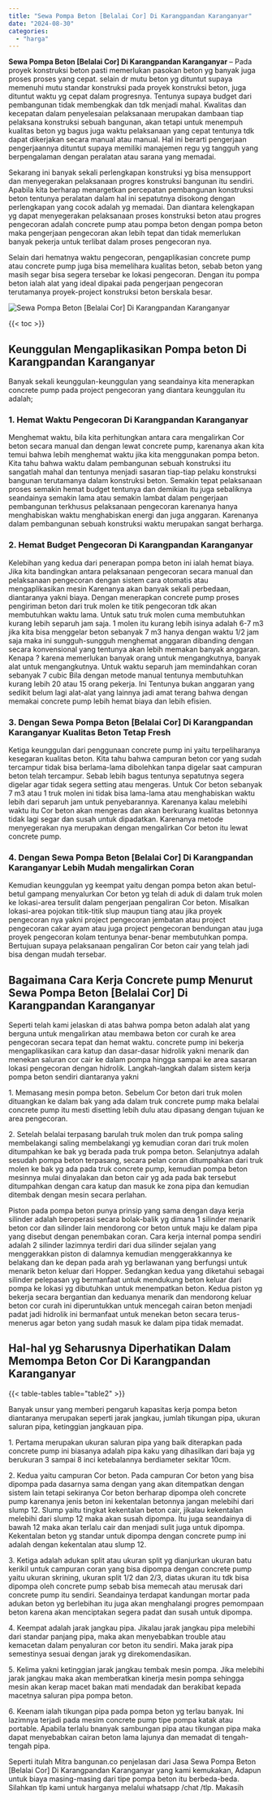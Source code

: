 ```yaml
---
title: "Sewa Pompa Beton [Belalai Cor] Di Karangpandan Karanganyar"
date: "2024-08-30"
categories: 
  - "harga"
---
```


**Sewa Pompa Beton \[Belalai Cor\] Di Karangpandan Karanganyar** – Pada proyek konstruksi beton pasti memerlukan pasokan beton yg banyak juga proses proses yang cepat. selain dr mutu beton yg dituntut supaya memenuhi mutu standar konstruksi pada proyek konstruksi beton, juga dituntut waktu yg cepat dalam progresnya. Tentunya supaya budget dari pembangunan tidak membengkak dan tdk menjadi mahal. Kwalitas dan kecepatan dalam penyelesaian pelaksanaan merupakan dambaan tiap pelaksana konstruksi sebuah bangunan, akan tetapi untuk menempuh kualitas beton yg bagus juga waktu pelaksanaan yang cepat tentunya tdk dapat dikerjakan secara manual atau manual. Hal ini berarti pengerjaan pengerjaannya dituntut supaya memiliki manajemen regu yg tangguh yang berpengalaman dengan peralatan atau sarana yang memadai.

Sekarang ini banyak sekali perlengkapan konstruksi yg bisa mensupport dan menyegerakan pelaksanaan progres konstruksi bangunan itu sendiri. Apabila kita berharap menargetkan percepatan pembangunan konstruksi beton tentunya peralatan dalam hal ini sepatutnya disokong dengan perlengkapan yang cocok adalah yg memadai. Dan diantara kelengkapan yg dapat menyegerakan pelaksanaan proses konstruksi beton atau progres pengecoran adalah concrete pump atau pompa beton dengan pompa beton maka pengerjaan pengecoran akan lebih tepat dan tidak memerlukan banyak pekerja untuk terlibat dalam proses pengecoran nya.

Selain dari hematnya waktu pengecoran, pengaplikasian concrete pump atau concrete pump juga bisa memelihara kualitas beton, sebab beton yang masih segar bisa segera tersebar ke lokasi pengecoran. Dengan itu pompa beton ialah alat yang ideal dipakai pada pengerjaan pengecoran terutamanya proyek-project konstruksi beton berskala besar.

![Sewa Pompa Beton [Belalai Cor] Di Karangpandan Karanganyar](/images/sewa-concrete-pump-24.png)

{{< toc >}}

## Keunggulan Mengaplikasikan Pompa beton Di Karangpandan Karanganyar

Banyak sekali keunggulan-keunggulan yang seandainya kita menerapkan concrete pump pada project pengecoran yang diantara keunggulan itu adalah;

### 1\. Hemat Waktu Pengecoran Di Karangpandan Karanganyar

Menghemat waktu, bila kita perhitungkan antara cara mengalirkan Cor beton secara manual dan dengan lewat concrete pump, karenanya akan kita temui bahwa lebih menghemat waktu jika kita menggunakan pompa beton. Kita tahu bahwa waktu dalam pembangunan sebuah konstruksi itu sangatlah mahal dan tentunya menjadi sasaran tiap-tiap pelaku konstruksi bangunan terutamanya dalam konstruksi beton. Semakin tepat pelaksanaan proses semakin hemat budget tentunya dan demikian itu juga sebaliknya seandainya semakin lama atau semakin lambat dalam pengerjaan pembangunan terkhusus pelaksanaan pengecoran karenanya hanya menghabiskan waktu menghabiskan energi dan juga anggaran. Karenanya dalam pembangunan sebuah konstruksi waktu merupakan sangat berharga.

### 2\. Hemat Budget Pengecoran Di Karangpandan Karanganyar

Kelebihan yang kedua dari penerapan pompa beton ini ialah hemat biaya. Jika kita bandingkan antara pelaksanaan pengecoran secara manual dan pelaksanaan pengecoran dengan sistem cara otomatis atau mengaplikasikan mesin Karenanya akan banyak sekali perbedaan, diantaranya yakni biaya. Dengan menerapkan concrete pump proses pengiriman beton dari truk molen ke titik pengecoran tdk akan membutuhkan waktu lama. Untuk satu truk molen cuma membutuhkan kurang lebih separuh jam saja. 1 molen itu kurang lebih isinya adalah 6-7 m3 jika kita bisa menggelar beton sebanyak 7 m3 hanya dengan waktu 1/2 jam saja maka ini sungguh-sungguh menghemat anggaran dibanding dengan secara konvensional yang tentunya akan lebih memakan banyak anggaran. Kenapa ? karena memerlukan banyak orang untuk mengangkutnya, banyak alat untuk mengangkutnya. Untuk waktu separuh jam memindahkan coran sebanyak 7 cubic Bila dengan metode manual tentunya membutuhkan kurang lebih 20 atau 15 orang pekerja. Ini Tentunya bukan anggaran yang sedikit belum lagi alat-alat yang lainnya jadi amat terang bahwa dengan memakai concrete pump lebih hemat biaya dan lebih efisien.

### 3\. Dengan Sewa Pompa Beton \[Belalai Cor\] Di Karangpandan Karanganyar Kualitas Beton Tetap Fresh

Ketiga keunggulan dari penggunaan concrete pump ini yaitu terpeliharanya kesegaran kualitas beton. Kita tahu bahwa campuran beton cor yang sudah tercampur tidak bisa berlama-lama dibolehkan tanpa digelar saat campuran beton telah tercampur. Sebab lebih bagus tentunya sepatutnya segera digelar agar tidak segera setting atau mengeras. Untuk Cor beton sebanyak 7 m3 atau 1 truk molen ini tidak bisa lama-lama atau menghabiskan waktu lebih dari separuh jam untuk penyebarannya. Karenanya kalau melebihi waktu itu Cor beton akan mengeras dan akan berkurang kualitas betonnya tidak lagi segar dan susah untuk dipadatkan. Karenanya metode menyegerakan nya merupakan dengan mengalirkan Cor beton itu lewat concrete pump.

### 4\. Dengan Sewa Pompa Beton \[Belalai Cor\] Di Karangpandan Karanganyar Lebih Mudah mengalirkan Coran

Kemudian keunggulan yg keempat yaitu dengan pompa beton akan betul-betul gampang menyalurkan Cor beton yg telah di aduk di dalam truk molen ke lokasi-area tersulit dalam pengerjaan pengaliran Cor beton. Misalkan lokasi-area pojokan titik-titik slup maupun tiang atau jika proyek pengecoran nya yakni project pengecoran jembatan atau project pengecoran cakar ayam atau juga project pengecoran bendungan atau juga proyek pengecoran kolam tentunya benar-benar membutuhkan pompa. Bertujuan supaya pelaksanaan pengaliran Cor beton cair yang telah jadi bisa dengan mudah tersebar.

## Bagaimana Cara Kerja Concrete pump Menurut Sewa Pompa Beton \[Belalai Cor\] Di Karangpandan Karanganyar

Seperti telah kami jelaskan di atas bahwa pompa beton adalah alat yang berguna untuk mengalirkan atau membawa beton cor curah ke area pengecoran secara tepat dan hemat waktu. concrete pump ini bekerja mengaplikasikan cara katup dan dasar-dasar hidrolik yakni menarik dan menekan saluran cor cair ke dalam pompa hingga sampai ke area sasaran lokasi pengecoran dengan hidrolik. Langkah-langkah dalam sistem kerja pompa beton sendiri diantaranya yakni

1\. Memasang mesin pompa beton. Sebelum Cor beton dari truk molen dituangkan ke dalam bak yang ada dalam truk concrete pump maka belalai concrete pump itu mesti disetting lebih dulu atau dipasang dengan tujuan ke area pengecoran.

2\. Setelah belalai terpasang barulah truk molen dan truk pompa saling membelakangi saling membelakangi yg kemudian coran dari truk molen ditumpahkan ke bak yg berada pada truk pompa beton. Selanjutnya adalah sesudah pompa beton terpasang, secara pelan coran ditumpahkan dari truk molen ke bak yg ada pada truk concrete pump, kemudian pompa beton mesinnya mulai dinyalakan dan beton cair yg ada pada bak tersebut ditumpahkan dengan cara katup dan masuk ke zona pipa dan kemudian ditembak dengan mesin secara perlahan.

Piston pada pompa beton punya prinsip yang sama dengan daya kerja silinder adalah beroperasi secara bolak-balik yg dimana 1 silinder menarik beton cor dan silinder lain mendorong cor beton untuk maju ke dalam pipa yang disebut dengan penembakan coran. Cara kerja internal pompa sendiri adalah 2 silinder lazimnya terdiri dari dua silinder sejalan yang menggerakkan piston di dalamnya kemudian menggerakkannya ke belakang dan ke depan pada arah yg berlawanan yang berfungsi untuk menarik beton keluar dari Hopper. Sedangkan kedua yang diketahui sebagai silinder pelepasan yg bermanfaat untuk mendukung beton keluar dari pompa ke lokasi yg dibutuhkan untuk menempatkan beton. Kedua piston yg bekerja secara bergantian dan keduanya menarik dan mendorong keluar beton cor curah ini diperuntukkan untuk mencegah cairan beton menjadi padat jadi hidrolik ini bermanfaat untuk menekan beton secara terus-menerus agar beton yang sudah masuk ke dalam pipa tidak memadat.

## Hal-hal yg Seharusnya Diperhatikan Dalam Memompa Beton Cor Di Karangpandan Karanganyar

{{< table-tables table="table2" >}}

Banyak unsur yang memberi pengaruh kapasitas kerja pompa beton diantaranya merupakan seperti jarak jangkau, jumlah tikungan pipa, ukuran saluran pipa, ketinggian jangkauan pipa.

1\. Pertama merupakan ukuran saluran pipa yang baik diterapkan pada concrete pump ini biasanya adalah pipa kaku yang dihasilkan dari baja yg berukuran 3 sampai 8 inci ketebalannya berdiameter sekitar 10cm.

2\. Kedua yaitu campuran Cor beton. Pada campuran Cor beton yang bisa dipompa pada dasarnya sama dengan yang akan ditempatkan dengan sistem lain tetapi sekiranya Cor beton berharap dipompa oleh concrete pump karenanya jenis beton ini kekentalan betonnya jangan melebihi dari slump 12. Slump yaitu tingkat kekentalan beton cair, jikalau kekentalan melebihi dari slump 12 maka akan susah dipompa. Itu juga seandainya di bawah 12 maka akan terlalu cair dan menjadi sulit juga untuk dipompa. Kekentalan beton yg standar untuk dipompa dengan concrete pump ini adalah dengan kekentalan atau slump 12.

3\. Ketiga adalah adukan split atau ukuran split yg dianjurkan ukuran batu kerikil untuk campuran coran yang bisa dipompa dengan concrete pump yaitu ukuran skrining, ukuran split 1/2 dan 2/3, diatas ukuran itu tdk bisa dipompa oleh concrete pump sebab bisa memecah atau merusak dari concrete pump itu sendiri. Seandainya terdapat kandungan mortar pada adukan beton yg berlebihan itu juga akan menghalangi progres pemompaan beton karena akan menciptakan segera padat dan susah untuk dipompa.

4\. Keempat adalah jarak jangkau pipa. Jikalau jarak jangkau pipa melebihi dari standar panjang pipa, maka akan menyebabkan trouble atau kemacetan dalam penyaluran cor beton itu sendiri. Maka jarak pipa semestinya sesuai dengan jarak yg direkomendasikan.

5\. Kelima yakni ketinggian jarak jangkau tembak mesin pompa. Jika melebihi jarak jangkau maka akan memberatkan kinerja mesin pompa sehingga mesin akan kerap macet bakan mati mendadak dan berakibat kepada macetnya saluran pipa pompa beton.

6\. Keenam ialah tikungan pipa pada pompa beton yg terlau banyak. Ini lazimnya terjadi pada mesim concrete pump tipe pompa katak atau portable. Apabila terlalu bnanyak sambungan pipa atau tikungan pipa maka dapat menyebabkan cairan beton lama lajunya dan memadat di tengah-tengah pipa.

Seperti itulah Mitra bangunan.co penjelasan dari Jasa Sewa Pompa Beton \[Belalai Cor\] Di Karangpandan Karanganyar yang kami kemukakan, Adapun untuk biaya masing-masing dari tipe pompa beton itu berbeda-beda. Silahkan tlp kami untuk harganya melalui whatsapp /chat /tlp. Makasih
